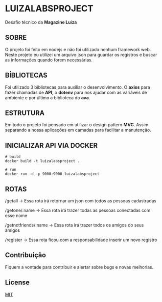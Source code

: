 # LUIZALABSPROJECT

Desafio técnico da **Magazine Luiza**

## SOBRE

O projeto foi feito em nodejs e não foi utilizado nenhum framework web. Neste projeto eu utilizei um arquivo json para guardar os registros e buscar as informações quando forem necessárias.

## BÍBLIOTECAS

Foi utilizado 3 bibliotecas para auxiliar o desenvolvimento. O **axios** para fazer chamadas de **API**, o **dotenv** para nos ajudar com as variáveis de ambiente e por último a biblioteca do **ava**.

## ESTRUTURA

Em todo o projeto foi pensado em utilizar o design pattern **MVC**. Assim separando a nossa aplicações em camadas para facilitar a manutenção.

## INICIALIZAR API VIA DOCKER

```docker
# build
docker build -t luizalabsproject .

# run
docker run -d -p 9000:9000 luizalabsproject
```

## ROTAS

/getall -> Essa rota irá retornar um json com todos as pessoas cadastradas

/getone/:name -> Essa rota irá trazer todas as pessoas conectadas com esse nome

/getnotfriends/:name -> Essa rota irá trazer todos os amigos do seus amigos

/register -> Essa rota ficou com a responsabilidade inserir um novo registro  

## Contribuição
Fiquem a vontade para contribuir e alertar sobre bugs e novas melhorias.

## License
[MIT](https://choosealicense.com/licenses/mit/)